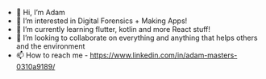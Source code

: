 - 👋 Hi, I’m Adam
- 👀 I’m interested in Digital Forensics + Making Apps!
- 🌱 I’m currently learning flutter, kotlin and more React stuff!
- 💞️ I’m looking to collaborate on everything and anything that helps others and the environment
- 📫 How to reach me - https://www.linkedin.com/in/adam-masters-0310a9189/

<!---
acmasters17/acmasters17 is a ✨ special ✨ repository because its `README.md` (this file) appears on your GitHub profile.
You can click the Preview link to take a look at your changes.
--->
